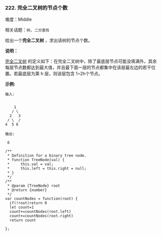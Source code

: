 ### 222. 完全二叉树的节点个数

难度：Middle

相关话题：`树`、`二分查找`

给出一个**完全二叉树** ，求出该树的节点个数。



**说明：** 



[完全二叉树](https://baike.baidu.com/item/%E5%AE%8C%E5%85%A8%E4%BA%8C%E5%8F%89%E6%A0%91/7773232?fr=aladdin)
的定义如下：在完全二叉树中，除了最底层节点可能没填满外，其余每层节点数都达到最大值，并且最下面一层的节点都集中在该层最左边的若干位置。若最底层为第 h 层，则该层包含 1~2h个节点。



**示例:** 



```
输入:

 
    1
   / \
  2   3
 / \  /
4  5 6

输出:

 6
```

```
/**
 * Definition for a binary tree node.
 * function TreeNode(val) {
 *     this.val = val;
 *     this.left = this.right = null;
 * }
 */
/**
 * @param {TreeNode} root
 * @return {number}
 */
var countNodes = function(root) {
  if(!root)return 0
  let count=1
  count+=countNodes(root.left)
  count+=countNodes(root.right)
  return count

};
```

